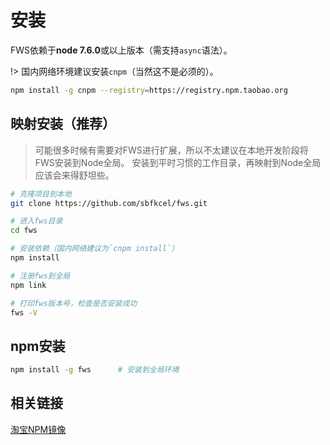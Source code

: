 # 安装

FWS依赖于**node 7.6.0**或以上版本（需支持`async`语法）。



!> 国内网络环境建议安装`cnpm`（当然这不是必须的）。

```bash
npm install -g cnpm --registry=https://registry.npm.taobao.org
```

## 映射安装（推荐）

> 可能很多时候有需要对FWS进行扩展，所以不太建议在本地开发阶段将FWS安装到Node全局。
安装到平时习惯的工作目录，再映射到Node全局应该会来得舒坦些。

```bash
# 克隆项目到本地
git clone https://github.com/sbfkcel/fws.git

# 进入fws目录
cd fws

# 安装依赖（国内网络建议为`cnpm install`）
npm install

# 注册fws到全局
npm link

# 打印fws版本号，检查是否安装成功
fws -V
```

## npm安装
```bash
npm install -g fws      # 安装到全局环境
```

## 相关链接

[淘宝NPM镜像](http://npm.taobao.org/)
